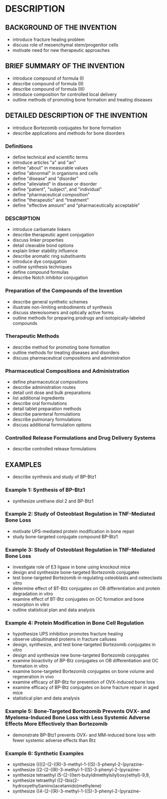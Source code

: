 # DESCRIPTION

## BACKGROUND OF THE INVENTION

- introduce fracture healing problem
- discuss role of mesenchymal stem/progenitor cells
- motivate need for new therapeutic approaches

## BRIEF SUMMARY OF THE INVENTION

- introduce compound of formula (I)
- describe compound of formula (II)
- describe compound of formula (III)
- introduce composition for controlled local delivery
- outline methods of promoting bone formation and treating diseases

## DETAILED DESCRIPTION OF THE INVENTION

- introduce Bortezomib conjugates for bone formation
- describe applications and methods for bone disorders

### Definitions

- define technical and scientific terms
- introduce articles "a" and "an"
- define "about" in measurable values
- define "abnormal" in organisms and cells
- define "disease" and "disorder"
- define "alleviated" in disease or disorder
- define "patient", "subject", and "individual"
- define "pharmaceutical composition"
- define "therapeutic" and "treatment"
- define "effective amount" and "pharmaceutically acceptable"

### DESCRIPTION

- introduce carbamate linkers
- describe therapeutic agent conjugation
- discuss linker properties
- detail cleavable bond options
- explain linker stability influence
- describe aromatic ring substituents
- introduce dye conjugation
- outline synthesis techniques
- define compound formulas
- describe Notch inhibitor conjugation

### Preparation of the Compounds of the Invention

- describe general synthetic schemes
- illustrate non-limiting embodiments of synthesis
- discuss stereoisomers and optically active forms
- outline methods for preparing prodrugs and isotopically-labeled compounds

### Therapeutic Methods

- describe method for promoting bone formation
- outline methods for treating diseases and disorders
- discuss pharmaceutical compositions and administration

### Pharmaceutical Compositions and Administration

- define pharmaceutical compositions
- describe administration routes
- detail unit dose and bulk preparations
- list additional ingredients
- describe oral formulations
- detail tablet preparation methods
- describe parenteral formulations
- describe pulmonary formulations
- discuss additional formulation options

### Controlled Release Formulations and Drug Delivery Systems

- describe controlled release formulations

## EXAMPLES

- describe synthesis and study of BP-Btz1

### Example 1: Synthesis of BP-Btz1

- synthesize urethane diol 2 and BP-Btz1

### Example 2: Study of Osteoblast Regulation in TNF-Mediated Bone Loss

- motivate UPS-mediated protein modification in bone repair
- study bone-targeted conjugate compound BP-Btz1

### Example 3: Study of Osteoblast Regulation in TNF-Mediated Bone Loss

- investigate role of E3 ligase in bone using knockout mice
- design and synthesize bone-targeted Bortezomib conjugates
- test bone-targeted Bortezomib in regulating osteoblasts and osteoclasts vitro
- determine effect of BT-Btz conjugates on OB differentiation and protein degradation in vitro
- examine effect of BT-Btz conjugates on OC formation and bone resorption in vitro
- outline statistical plan and data analysis

### Example 4: Protein Modification in Bone Cell Regulation

- hypothesize UPS inhibition promotes fracture healing
- observe ubiquitinated proteins in fracture calluses
- design, synthesize, and test bone-targeted Bortezomib conjugates in vitro
- design and synthesize new bone-targeted Bortezomib conjugates
- examine bioactivity of BP-Btz conjugates on OB differentiation and OC formation in vitro
- examine bone-targeted Bortezomib conjugates on bone volume and regeneration in vivo
- examine efficacy of BP-Btz for prevention of OVX-induced bone loss
- examine efficacy of BP-Btz conjugates on bone fracture repair in aged mice
- statistical plan and data analysis

### Example 5: Bone-Targeted Bortezomib Prevents OVX- and Myeloma-Induced Bone Loss with Less Systemic Adverse Effects More Effectively than Bortezomib

- demonstrate BP-Btz1 prevents OVX- and MM-induced bone loss with fewer systemic adverse effects than Btz

### Example 6: Synthetic Examples

- synthesize ((((2-(2-((R)-3-methyl-1-((S)-3-phenyl-2-(pyrazine-
- synthesize ((2-(2-((R)-3-methyl-1-((S)-3-phenyl-2-(pyrazine-
- synthesize tetraethyl (5-(2-((tert-butyldimethylsilyl)oxy)ethyl)-9,9,
- synthesize tetraethyl ((2-(bis(2-hydroxyethyl)amino)acetamido)methylene)
- synthesize ((4-(2-((R)-3-methyl-1-((S)-3-phenyl-2-(pyrazine-

